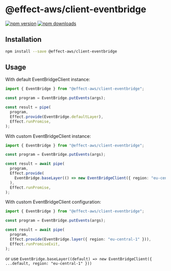 # @effect-aws/client-eventbridge

[![npm version](https://img.shields.io/npm/v/%40effect-aws%2Fclient-eventbridge?color=brightgreen&label=npm%20package)](https://www.npmjs.com/package/@effect-aws/client-eventbridge)
[![npm downloads](https://img.shields.io/npm/dm/%40effect-aws%2Fclient-eventbridge)](https://www.npmjs.com/package/@effect-aws/client-eventbridge)

## Installation

```bash
npm install --save @effect-aws/client-eventbridge
```

## Usage

With default EventBridgeClient instance:

```typescript
import { EventBridge } from "@effect-aws/client-eventbridge";

const program = EventBridge.putEvents(args);

const result = pipe(
  program,
  Effect.provide(EventBridge.defaultLayer),
  Effect.runPromise,
);
```

With custom EventBridgeClient instance:

```typescript
import { EventBridge } from "@effect-aws/client-eventbridge";

const program = EventBridge.putEvents(args);

const result = await pipe(
  program,
  Effect.provide(
    EventBridge.baseLayer(() => new EventBridgeClient({ region: "eu-central-1" })),
  ),
  Effect.runPromise,
);
```

With custom EventBridgeClient configuration:

```typescript
import { EventBridge } from "@effect-aws/client-eventbridge";

const program = EventBridge.putEvents(args);

const result = await pipe(
  program,
  Effect.provide(EventBridge.layer({ region: "eu-central-1" })),
  Effect.runPromiseExit,
);
```

or use `EventBridge.baseLayer((default) => new EventBridgeClient({ ...default, region: "eu-central-1" }))`
